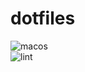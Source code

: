 # dotfiles
![macos](https://github.com/rtakasuke/.dotfiles/workflows/macos/badge.svg)
<br>
![lint](https://github.com/rtakasuke/.dotfiles/workflows/lint/badge.svg)


